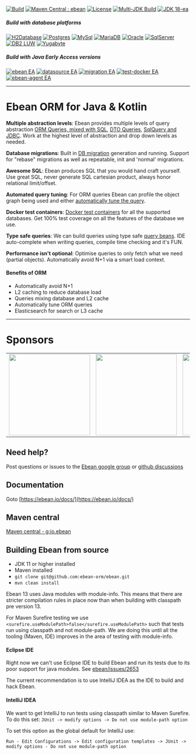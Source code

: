 
[![Build](https://github.com/ebean-orm/ebean/actions/workflows/build.yml/badge.svg)](https://github.com/ebean-orm/ebean/actions/workflows/build.yml)
[![Maven Central : ebean](https://maven-badges.herokuapp.com/maven-central/io.ebean/ebean/badge.svg)](https://maven-badges.herokuapp.com/maven-central/io.ebean/ebean)
[![License](https://img.shields.io/badge/License-Apache%202.0-blue.svg)](https://github.com/ebean-orm/ebean/blob/master/LICENSE)
[![Multi-JDK Build](https://github.com/ebean-orm/ebean/actions/workflows/multi-jdk-build.yml/badge.svg)](https://github.com/ebean-orm/ebean/actions/workflows/multi-jdk-build.yml)
[![JDK 18-ea](https://github.com/ebean-orm/ebean/actions/workflows/jdk-18-ea.yml/badge.svg)](https://github.com/ebean-orm/ebean/actions/workflows/jdk-18-ea.yml)

##### Build with database platforms
[![H2Database](https://github.com/ebean-orm/ebean/actions/workflows/h2database.yml/badge.svg)](https://github.com/ebean-orm/ebean/actions/workflows/h2database.yml)
[![Postgres](https://github.com/ebean-orm/ebean/actions/workflows/postgres.yml/badge.svg)](https://github.com/ebean-orm/ebean/actions/workflows/postgres.yml)
[![MySql](https://github.com/ebean-orm/ebean/actions/workflows/mysql.yml/badge.svg)](https://github.com/ebean-orm/ebean/actions/workflows/mysql.yml)
[![MariaDB](https://github.com/ebean-orm/ebean/actions/workflows/mariadb.yml/badge.svg)](https://github.com/ebean-orm/ebean/actions/workflows/mariadb.yml)
[![Oracle](https://github.com/ebean-orm/ebean/actions/workflows/oracle.yml/badge.svg)](https://github.com/ebean-orm/ebean/actions/workflows/oracle.yml)
[![SqlServer](https://github.com/ebean-orm/ebean/actions/workflows/sqlserver.yml/badge.svg)](https://github.com/ebean-orm/ebean/actions/workflows/sqlserver.yml)
[![DB2 LUW](https://github.com/ebean-orm/ebean/actions/workflows/db2luw.yml/badge.svg)](https://github.com/ebean-orm/ebean/actions/workflows/db2luw.yml)
[![Yugabyte](https://github.com/ebean-orm/ebean/actions/workflows/yugabyte.yml/badge.svg)](https://github.com/ebean-orm/ebean/actions/workflows/yugabyte.yml)

##### Build with Java Early Access versions
[![ebean EA](https://github.com/ebean-orm/ebean/actions/workflows/jdk-ea.yml/badge.svg)](https://github.com/ebean-orm/ebean/actions/workflows/jdk-ea.yml)
[![datasource EA](https://github.com/ebean-orm/ebean-datasource/actions/workflows/jdk-ea.yml/badge.svg)](https://github.com/ebean-orm/ebean-datasource/actions/workflows/jdk-ea.yml)
[![migration EA](https://github.com/ebean-orm/ebean-migration/actions/workflows/jdk-ea.yml/badge.svg)](https://github.com/ebean-orm/ebean-migration/actions/workflows/jdk-ea.yml)
[![test-docker EA](https://github.com/ebean-orm/ebean-test-docker/actions/workflows/jdk-ea.yml/badge.svg)](https://github.com/ebean-orm/ebean-test-docker/actions/workflows/jdk-ea.yml)
[![ebean-agent EA](https://github.com/ebean-orm/ebean-agent/actions/workflows/jdk-ea.yml/badge.svg)](https://github.com/ebean-orm/ebean-agent/actions/workflows/jdk-ea.yml)

----------------------

# Ebean ORM for Java & Kotlin

**Multiple abstraction levels**: Ebean provides multiple levels of query abstraction [ORM Queries, mixed with SQL](https://ebean.io/docs/intro/queries/orm-query), [DTO Queries](https://ebean.io/docs/intro/queries/dto-query), [SqlQuery and JDBC](https://ebean.io/docs/intro/queries/sql-query).
Work at the highest level of abstraction and drop down levels as needed.

**Database migrations**: Built in [DB migration](https://ebean.io/docs/db-migrations/) generation and running. Support for "rebase" migrations as well as repeatable, init and 'normal' migrations.

**Awesome SQL**: Ebean produces SQL that you would hand craft yourself. Use great SQL, never generate SQL cartesian product, always honor relational limit/offset.

**Automated query tuning**: For ORM queries Ebean can profile the object graph being used and either [automatically tune the query](https://ebean.io/docs/query/background/autotune).

**Docker test containers**: [Docker test containers](https://ebean.io/docs/testing/) for all the supported databases. Get 100% test coverage on all the features of the database we use.

**Type safe queries**: We can build queries using type safe [query beans](https://ebean.io/docs/query/query-beans). IDE auto-complete when writing queries, compile time checking and it's FUN.

**Performance isn't optional**: Optimise queries to only fetch what we need (partial objects). Automatically avoid N+1 via a smart load context.

#### Benefits of ORM

* Automatically avoid N+1
* L2 caching to reduce database load
* Queries mixing database and L2 cache
* Automatically tune ORM queries
* Elasticsearch for search or L3 cache


----------------------
# Sponsors
<table>
  <tbody>
    <tr>
      <td align="center" valign="middle">
        <a href="https://www.foconis.de/" target="_blank">
          <img width="222px" src="https://www.foconis.de/templates/yootheme/cache/foconis_logo_322-709da1de.png">
        </a>
      </td>
      <td align="center" valign="middle">
        <a href="https://www.payintech.com/" target="_blank">
          <img width="222px" src="https://ebean.io/images/sponsor_PayinTech-logo-noir.png">
        </a>
      </td>
      <td align="center" valign="middle">
        <a href="https://www.premium-minds.com" target="_blank">
          <img width="222px" src="https://ebean.io/images/logo-med-principal.png">
        </a>
      </td>
      <td align="center" valign="middle">
        <a href="https://timerbee.de" target="_blank">
          <img width="222px" src="https://ebean.io/images/logo-timerbee.png">
        </a>
      </td>
    </tr>
  </tbody>
</table>

## Need help?
Post questions or issues to the [Ebean google group](https://groups.google.com/forum/#!forum/ebean)
or [github discussions](https://github.com/ebean-orm/ebean/discussions)

## Documentation
Goto [https://ebean.io/docs/](https://ebean.io/docs/)

## Maven central
[Maven central - g:io.ebean](http://search.maven.org/#search%7Cgav%7C1%7Cg%3A%22io.ebean%22%20)

## Building Ebean from source

- JDK 11 or higher installed
- Maven installed
- `git clone git@github.com:ebean-orm/ebean.git`
- `mvn clean install`

Ebean 13 uses Java modules with module-info. This means that there are stricter compilation
rules in place now than when building with classpath pre version 13.

For Maven Surefire testing we use `<surefire.useModulePath>false</surefire.useModulePath>` such
that tests run using classpath and not module-path. We are doing this until all the tooling
(Maven, IDE) improves in the area of testing with module-info.

#### Eclipse IDE

Right now we can't use Eclipse IDE to build Ebean and run its tests due to its poor support
for java modules. See [ebean/issues/2653](https://github.com/ebean-orm/ebean/issues/2653)

The current recommendation is to use IntelliJ IDEA as the IDE to build and hack Ebean.


#### IntelliJ IDEA

We want to get IntelliJ to run tests using classpath similar to Maven Surefire. To do this set:
`JUnit -> modify options -> Do not use module-path option`

To set this option as the global default for IntelliJ use:

`Run - Edit Configurations -> Edit configuration templates -> JUnit -> modify options - Do not use module-path option`


